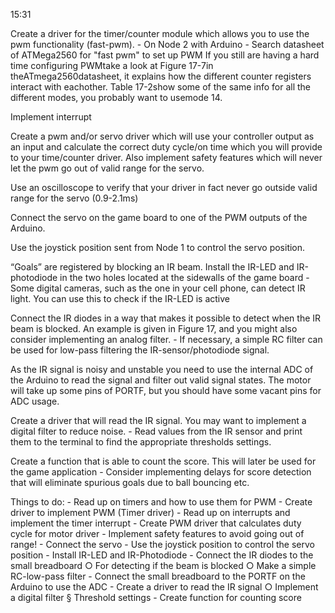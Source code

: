15:31

Create a driver for the timer/counter module which allows you to use the pwm functionality (fast-pwm).
	- On Node 2 with Arduino
	- Search datasheet of ATMega2560 for "fast pwm" to set up PWM
	If you still are having a hard time configuring PWMtake a look at Figure 17-7in theATmega2560datasheet, it explains how the different counter registers interact with eachother. Table 17-2show some of the same info for all the different modes, you probably want to usemode 14.
	
	

Implement interrupt

Create a pwm and/or servo driver which will use your controller output as an input and calculate the correct duty cycle/on time which you will provide to your time/counter driver. Also implement safety features which will never let the pwm go out of valid range for the servo.

Use an oscilloscope to verify that your driver in fact never go outside valid range for the servo (0.9-2.1ms)

Connect the servo on the game board to one of the PWM outputs of the Arduino.

Use the joystick position sent from Node 1 to control the servo position.

“Goals” are registered by blocking an IR beam. Install the IR-LED and IR-photodiode in the two holes located at the sidewalls of the game board
	- Some digital cameras, such as the one in your cell phone, can detect IR light. You can use this to check if the IR-LED is active

Connect the IR diodes in a way that makes it possible to detect when the IR beam is blocked. An example is given in Figure 17, and you might also consider implementing an analog filter.
	- If necessary, a simple RC filter can be used for low-pass filtering the IR-sensor/photodiode signal.

As the IR signal is noisy and unstable you need to use the internal ADC of the Arduino to read the signal and filter out valid signal states. The motor will take up some pins of PORTF, but you should have some vacant pins for ADC usage.

Create a driver that will read the IR signal. You may want to implement a digital filter to reduce noise.
	- Read values from the IR sensor and print them to the terminal to find the appropriate thresholds settings.

Create a function that is able to count the score. This will later be used for the game application
	- Consider implementing delays for score detection that will eliminate spurious goals due to ball bouncing etc.


Things to do:
	- Read up on timers and how to use them for PWM
	- Create driver to implement PWM (Timer driver)
	- Read up on interrupts and implement the timer interrupt
	- Create PWM driver that calculates duty cycle for motor driver
	- Implement safety features to avoid going out of range!
	- Connect the servo 
		- Use the joystick position to control the servo position
	- Install IR-LED and IR-Photodiode
	- Connect the IR diodes to the small breadboard
		○ For detecting if the beam is blocked
		○ Make a simple RC-low-pass filter
	- Connect the small breadboard to the PORTF on the Arduino to use the ADC
	- Create a driver to read the IR signal
		○ Implement a digital filter
			§ Threshold settings
	- Create function for counting score

